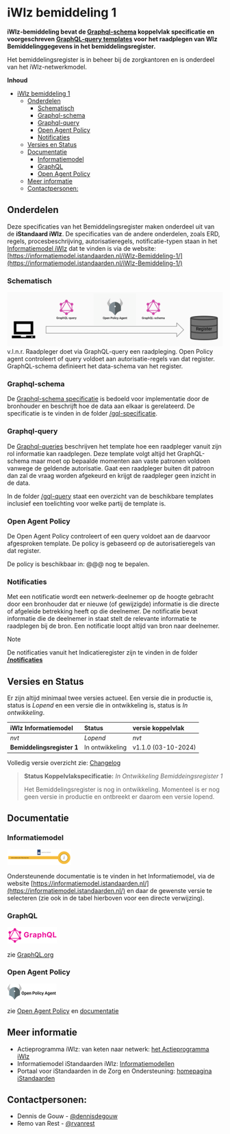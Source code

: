 # iWlz bemiddeling 1

**iWlz-bemiddeling bevat de [Graphql-schema](/gql-specificatie) koppelvlak specificatie en voorgeschreven [GraphQL-query templates](/gql-query/) voor het raadplegen van Wlz Bemiddelinggegevens in het bemiddelingsregister.**

Het bemiddelingsregister is in beheer bij de zorgkantoren en is onderdeel van het iWlz-netwerkmodel.

**Inhoud**
- [iWlz bemiddeling 1](#iwlz-bemiddeling-1)
  - [Onderdelen](#onderdelen)
    - [Schematisch](#schematisch)
    - [Graphql-schema](#graphql-schema)
    - [Graphql-query](#graphql-query)
    - [Open Agent Policy](#open-agent-policy)
    - [Notificaties](#notificaties)
  - [Versies en Status](#versies-en-status)
  - [Documentatie](#documentatie)
    - [Informatiemodel](#informatiemodel)
    - [GraphQL](#graphql)
    - [Open Agent Policy](#open-agent-policy-1)
  - [Meer informatie](#meer-informatie)
  - [Contactpersonen:](#contactpersonen)


## Onderdelen
Deze specificaties van het Bemiddelingsregister maken onderdeel uit van de **iStandaard iWlz**. De specificaties van de andere onderdelen, zoals ERD, regels, procesbeschrijving, autorisatieregels, notificatie-typen staan in het [Informatiemodel iWlz](https://informatiemodel.istandaarden.nl/) dat te vinden is via de website: [https://informatiemodel.istandaarden.nl/iWlz-Bemiddeling-1/](https://informatiemodel.istandaarden.nl/iWlz-Bemiddeling-1/)

### Schematisch
![onderdelen](/src/Onderdelen_Netwerk.png)
v.l.n.r. Raadpleger doet via GraphQL-query een raadpleging. Open Policy agent controleert of query voldoet aan autorisatie-regels van dat register. GraphQL-schema definieert het data-schema van het register.

### Graphql-schema 
De [Graphql-schema specificatie](/gql-specificatie/) is bedoeld voor implementatie door de bronhouder en beschrijft hoe de data aan elkaar is gerelateerd. De specificatie is te vinden in de folder [/gql-specificatie](/gql-specificatie/). 

### Graphql-query
De [Graphql-queries](/gql-query/) beschrijven het template hoe een raadpleger vanuit zijn rol informatie kan raadplegen. Deze template volgt altijd het GraphQL-schema maar moet op bepaalde momenten aan vaste patronen voldoen vanwege de geldende autorisatie. Gaat een raadpleger buiten dit patroon dan zal de vraag worden afgekeurd en krijgt de raadpleger geen inzicht in de data. 

In de folder [/gql-query](/gql-query/) staat een overzicht van de beschikbare templates inclusief een toelichting voor welke partij de template is.

### Open Agent Policy
De Open Agent Policy controleert of een query voldoet aan de daarvoor afgesproken template. De policy is gebaseerd op de autorisatieregels van dat register. 

De policy is beschikbaar in: @@@ nog te bepalen.

### Notificaties
Met een notificatie wordt een netwerk-deelnemer op de hoogte gebracht door een bronhouder dat er nieuwe (of gewijzigde) informatie is die directe of afgeleide betrekking heeft op die deelnemer. De notificatie bevat informatie die de deelnemer in staat stelt de relevante informatie te raadplegen bij de bron. Een notificatie loopt altijd van bron naar deelnemer.

> [!NOTE]
> De notificaties vanuit het Indicatieregister zijn te vinden in de folder [**/notificaties**](/notificaties/)

## Versies en Status 

Er zijn altijd minimaal twee versies actueel. Een versie die in productie is, status is *Lopend* en een versie die in ontwikkeling is, status is *In ontwikkeling*.


| iWlz Informatiemodel | Status | versie koppelvlak |
|:-- |:-- | :-- |
| *nvt* | *Lopend* | *nvt* |
| **Bemiddelingsregister 1** | In ontwikkeling | v1.1.0 (03-10-2024) |

Volledig versie overzicht zie: [Changelog](CHANGELOG.md)

> 
> **Status Koppelvlakspecificatie:** *In Ontwikkeling Bemiddeingsregister 1* 
>
> Het Bemiddelingsregister is nog in ontwikkeling. Momenteel is er nog geen versie in productie en ontbreekt er daarom een versie lopend.
> 

## Documentatie

### Informatiemodel

![informatiemodel](/src/Informatiemodel-sml.png)

Ondersteunende documentatie is te vinden in het Informatiemodel, via de website [https://informatiemodel.istandaarden.nl/](https://informatiemodel.istandaarden.nl/) en daar de gewenste versie te selecteren (zie ook in de tabel hierboven voor een directe verwijzing).

### GraphQL
![GraphQL](/src/GraphQL-logo-sml.png) 

zie [GraphQL.org](https://graphql.org) 

### Open Agent Policy
![OPA](/src/OPA-logo-sml.png) 

zie [Open Agent Policy](https://www.openpolicyagent.org) en [documentatie](https://www.openpolicyagent.org/docs/latest/)


## Meer informatie
* Actieprogramma iWlz: van keten naar netwerk: [het Actieprogramma iWlz](https://www.istandaarden.nl/iwlz/actieprogramma/index "Over Actieprogramma iWlz")
* Informatiemodel iStandaarden iWlz: [Informatiemodellen](https://informatiemodel.istandaarden.nl)
* Portaal voor iStandaarden in de
Zorg en Ondersteuning: [homepagina iStandaarden](https://www.istandaarden.nl)

## Contactpersonen:
* Dennis de Gouw - [@dennisdegouw](http://github.com/dennisdegouw)
* Remo van Rest - [@rvanrest](https://github.com/rvanrest)
